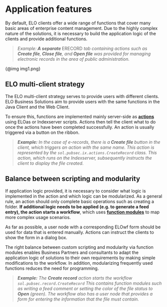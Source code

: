 <h1>Application features</h1>
<p>By default, ELO clients offer a wide range of functions that cover many basic areas of enterprise content management. Due to the highly complex nature of the solutions, it is necessary to build the application logic of the clients and provide additional functions.</p>
<blockquote>
<p><span
style='font-style:italic'>Example:</span><span
style='font-weight:bold;font-style:italic'> A separate </span>ERECORD</span><span style='font-style:
italic'> tab containing actions such as </span><span
style='font-weight:bold;font-style:italic'>Create file</span><span
style='font-style:italic'>,</span><span style='font-weight:bold;font-style:
italic'>&nbsp;Close file</span><span style='font-style:italic'>, and</span><span
style='font-weight:bold;font-style:italic'> Open file</span><span
style='font-style:italic'> was provided for managing electronic records in the area of public administration.</span></p>
</blockquote>
<p>{@img img1.png}</p>
<h2>ELO multi-client strategy</h2>
<p>The ELO multi-client strategy serves to provide users with different clients. ELO Business Solutions aim to provide users with the same functions in the Java Client and the Web Client.</p>
<p>To ensure this, functions are implemented mainly server-side as <a
href="#!/guide/p5_Aktionen"><span
style='font-weight:bold'>actions</span></a> using ELOas or Indexserver scripts. Actions then tell the client what to do once the actions have been completed successfully. An action is usually triggered via a button on the ribbon. </p>
<blockquote>
<p><span
style='font-weight:bold;font-style:italic'>Example:</span><span
style='font-style:italic'> In the case of e-records, there is a</span><span
style='font-weight:bold;font-style:italic'> Create file</span><span
style='font-style:italic'> button in the client, which triggers an action with the same name. This action is represented by the <code>sol.pubsec.ix.actions.CreateRecord</code> class. This action, which runs on the Indexserver, subsequently instructs the client to display the file created.</span></p>
</blockquote>
<h2>Balance between scripting and modularity</h2>
<p>If application logic provided, it is necessary to consider what logic is implemented in the action and which logic can be modularized. As a general rule, an action should only complete basic operations such as creating a folder. <span
style='font-weight:bold'>If additional logic needs to be applied (e.g. to generate a feed entry), the action starts a workflow</span>, which uses <a
href="#!/guide/p6_Funktionsbausteine"><span
style='font-weight:bold'>function modules</span></a> to map more complex usage scenarios. </p>
<p>As far as possible, a user node with a corresponding ELOwf form should be used for data that is entered manually. Actions can instruct the clients to show the form in a dialog box.</p>
<p>The right balance between custom scripting and modularity via function modules enables Business Partners and consultants to adapt the application logic of solutions to their own requirements by making simple modifications to the workflow. In addition, modularizing frequently used functions reduces the need for programming.</p>
<blockquote>
<p><span
style='font-weight:bold;font-style:italic'>Example:</span><span
style='font-style:italic'> The </span><span style='font-weight:bold;
font-style:italic'>Create record</span><span style='font-style:italic'> action starts the workflow <code>sol.pubsec.record.CreateRecord</code>    This contains function modules such as writing a feed comment or setting the color of the file status to </span><span
style='font-weight:bold;font-style:italic'>Open</span><span style='font-style:
italic'> (green). The workflow also has a user node that provides a form for entering the information that the file must contain.</span></p>
</blockquote>
